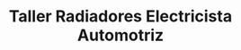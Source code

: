 ---
title: "Taller Radiadores Electricista Automotriz"
url: /managua/taller-radiadores-electricista-automotriz/
shop: Autowerkstatt
---